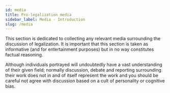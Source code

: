 ```yaml
---
id: media
title: Pro-legalization media
sidebar_label: Media - Introduction
slug: /media
---
```


This section is dedicated to collecting any relevant media surrounding the discussion of legalization. It is important that this section is taken as informative (and for entertainment purposes) but in no way constitutes factual reasoning.

Although individuals portrayed will undoubtedly have a vast understanding of their given field; normally discussion, debate and reporting surrounding their work does not in and of itself represent the work and you should be careful not agree with discussion based on a cult of personality or cognitive bias.
